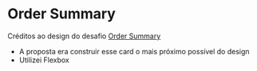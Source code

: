 # Order Summary

Créditos ao design do desafio [Order Summary](https://www.frontendmentor.io/challenges/order-summary-component-QlPmajDUj)

* A proposta era construir esse card o mais próximo possível do design
* Utilizei Flexbox